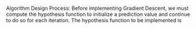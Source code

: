 Algorithm Design Process:
Before implementing Gradient Descent, we must compute the hypothesis function to initialize a prediction value and continue to do so for each iteration.
The hypothesis function to be implemented is 

